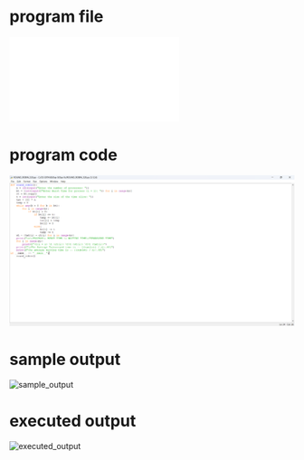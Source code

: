 # program file
![program_file](ROUND_ROBIN_528.py)

# program code
![program_code](ROUND_ROBIN_CODE.png.png)

# sample output
![sample_output](ROUND_ROBIN_IO_528.png.png)

# executed output
![executed_output](ROUND_ROBIN_EO_528.png.png)
